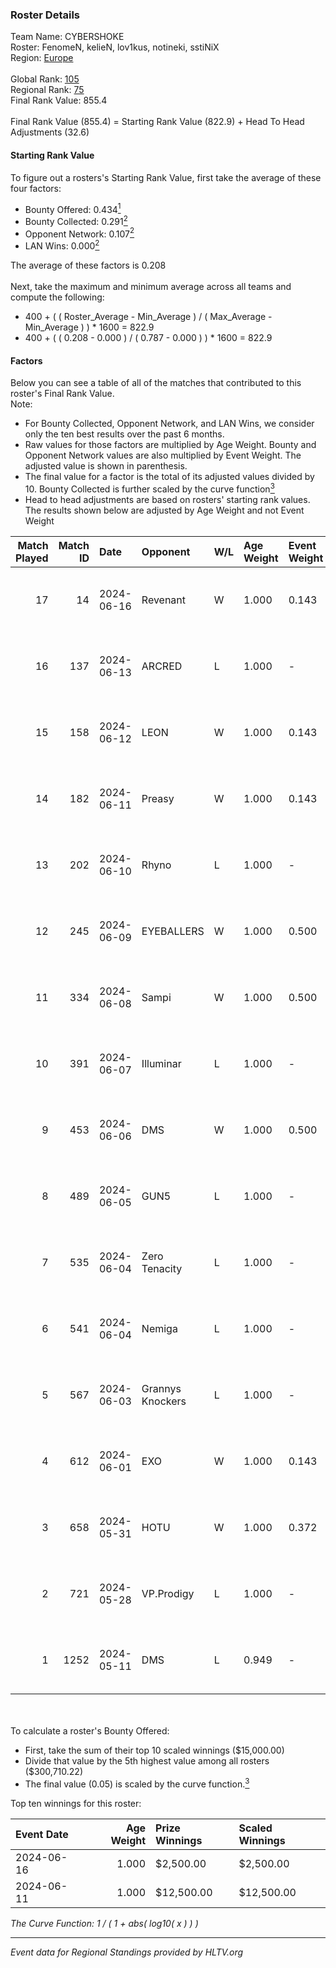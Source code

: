 ### Roster Details<br />
Team Name: CYBERSHOKE<br />
Roster: FenomeN, kelieN, lov1kus, notineki, sstiNiX<br />
Region: [Europe]( ../standings_europe.md)<br />
<br />
Global Rank: [105](../standings_global.md)<br />
Regional Rank: [75]( ../standings_europe.md)<br />
Final Rank Value:  855.4<br />
<br />
Final Rank Value (855.4) = Starting Rank Value (822.9) + Head To Head Adjustments (32.6)<br />

#### Starting Rank Value<br />
To figure out a rosters's Starting Rank Value, first take the average of these four factors:<br />
- Bounty Offered: 0.434[<sup>1</sup>](#table2)
- Bounty Collected: 0.291[<sup>2</sup>](#table1)
- Opponent Network: 0.107[<sup>2</sup>](#table1)
- LAN Wins: 0.000[<sup>2</sup>](#table1)

The average of these factors is 0.208<br />
<br />
Next, take the maximum and minimum average across all teams and compute the following:<br />
- 400 + ( ( Roster_Average - Min_Average ) / ( Max_Average - Min_Average ) ) * 1600 = 822.9
- 400 + ( ( 0.208 - 0.000 ) / ( 0.787 - 0.000 ) ) * 1600 = 822.9


#### Factors<br />
Below you can see a table of all of the matches that contributed to this roster's Final Rank Value.<br />
Note:<br />

- For Bounty Collected, Opponent Network, and LAN Wins, we consider only the ten best results over the past 6 months.
- Raw values for those factors are multiplied by Age Weight. Bounty and Opponent Network values are also multiplied by Event Weight. The adjusted value is shown in parenthesis.
- The final value for a factor is the total of its adjusted values divided by 10. Bounty Collected is further scaled by the curve function[<sup>3</sup>](#curveFunction)
- Head to head adjustments are based on rosters' starting rank values. The results shown below are adjusted by Age Weight and not Event Weight
<span id="table1"></span><br />


| Match Played | Match ID | Date       | Opponent         | W/L | Age Weight | Event Weight | Bounty Collected | Opponent Network | LAN Wins  | H2H Adj. | Roster                                      |
| -: | -: | :- | :- | :- | :- | :- | :- | :- | :- | -: | :- |
|           17 |       14 | 2024-06-16 | Revenant         | W   | 1.000      | 0.143        | 0.000 (0.000)    | 0.071 (0.010)    | 0 (0.000) |     4.93 | FenomeN, kelieN, lov1kus, notineki, sstiNiX |
|           16 |      137 | 2024-06-13 | ARCRED           | L   | 1.000      | -            | -                | -                | -         |   -11.73 | FenomeN, kelieN, lov1kus, notineki, sstiNiX |
|           15 |      158 | 2024-06-12 | LEON             | W   | 1.000      | 0.143        | 0.008 (0.001)    | 0.165 (0.024)    | 0 (0.000) |     9.58 | FenomeN, kelieN, lov1kus, notineki, sstiNiX |
|           14 |      182 | 2024-06-11 | Preasy           | W   | 1.000      | 0.143        | 0.012 (0.002)    | 0.169 (0.024)    | 0 (0.000) |    13.23 | FenomeN, kelieN, lov1kus, notineki, sstiNiX |
|           13 |      202 | 2024-06-10 | Rhyno            | L   | 1.000      | -            | -                | -                | -         |    -7.31 | FenomeN, kelieN, lov1kus, notineki, sstiNiX |
|           12 |      245 | 2024-06-09 | EYEBALLERS       | W   | 1.000      | 0.500        | 0.006 (0.003)    | 0.653 (0.327)    | 0 (0.000) |    20.49 | FenomeN, kelieN, lov1kus, notineki, sstiNiX |
|           11 |      334 | 2024-06-08 | Sampi            | W   | 1.000      | 0.500        | 0.045 (0.023)    | 0.837 (0.418)    | 0 (0.000) |    21.59 | FenomeN, kelieN, lov1kus, notineki, sstiNiX |
|           10 |      391 | 2024-06-07 | Illuminar        | L   | 1.000      | -            | -                | -                | -         |   -16.34 | FenomeN, kelieN, lov1kus, notineki, sstiNiX |
|            9 |      453 | 2024-06-06 | DMS              | W   | 1.000      | 0.500        | 0.004 (0.002)    | 0.473 (0.236)    | 0 (0.000) |    22.83 | FenomeN, kelieN, lov1kus, notineki, sstiNiX |
|            8 |      489 | 2024-06-05 | GUN5             | L   | 1.000      | -            | -                | -                | -         |    -6.95 | FenomeN, kelieN, lov1kus, notineki, sstiNiX |
|            7 |      535 | 2024-06-04 | Zero Tenacity    | L   | 1.000      | -            | -                | -                | -         |    -3.67 | FenomeN, kelieN, lov1kus, notineki, sstiNiX |
|            6 |      541 | 2024-06-04 | Nemiga           | L   | 1.000      | -            | -                | -                | -         |    -3.22 | FenomeN, kelieN, lov1kus, notineki, sstiNiX |
|            5 |      567 | 2024-06-03 | Grannys Knockers | L   | 1.000      | -            | -                | -                | -         |   -14.99 | FenomeN, kelieN, lov1kus, notineki, sstiNiX |
|            4 |      612 | 2024-06-01 | EXO              | W   | 1.000      | 0.143        | 0.020 (0.003)    | 0.137 (0.020)    | 0 (0.000) |    15.27 | FenomeN, kelieN, lov1kus, notineki, sstiNiX |
|            3 |      658 | 2024-05-31 | HOTU             | W   | 1.000      | 0.372        | 0.008 (0.003)    | 0.036 (0.013)    | 0 (0.000) |    10.34 | FenomeN, kelieN, lov1kus, notineki, sstiNiX |
|            2 |      721 | 2024-05-28 | VP.Prodigy       | L   | 1.000      | -            | -                | -                | -         |    -9.23 | FenomeN, kelieN, lov1kus, notineki, sstiNiX |
|            1 |     1252 | 2024-05-11 | DMS              | L   | 0.949      | -            | -                | -                | -         |   -12.24 | FenomeN, kelieN, lov1kus, notineki, sstiNiX |

<br />
<span id="table2"></span><br />
To calculate a roster's Bounty Offered:<br />

- First, take the sum of their top 10 scaled winnings ($15,000.00)
- Divide that value by the 5th highest value among all rosters ($300,710.22)
- The final value (0.05) is scaled by the curve function.[<sup>3</sup>](#curveFunction)

Top ten winnings for this roster:<br />

| Event Date | Age Weight | Prize Winnings | Scaled Winnings |
| :- | -: | :- | :- |
| 2024-06-16 |      1.000 | $2,500.00      | $2,500.00       |
| 2024-06-11 |      1.000 | $12,500.00     | $12,500.00      |


<span id="curveFunction"></span>_The Curve Function: 1 / ( 1 + abs( log10( x ) ) )_<br />

---
_Event data for Regional Standings provided by HLTV.org_<br />
